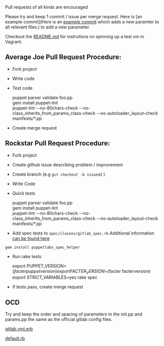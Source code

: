 Pull requests of all kinds are encouraged

Please try and keep 1 commit / issue per merge request. Here is [an example commit](Here is an [example commit](https://github.com/spuder/puppet-gitlab/commit/c4fafbfe4058bf5d346a744dfbd1a9eed9791e88) which adds a new paramter to all relevant files.) to add a new parameter. 

Checkout the [README.md](https://github.com/spuder/puppet-gitlab/blob/master/README.md) for instrutions on spinning up a test vm in Vagrant. 

## Average Joe Pull Request Procedure:

- Fork project
- Write code
- Test code

    puppet parser validate foo.pp  
    gem install puppet-lint  
    puppet-lint --no-80chars-check --no-class_inherits_from_params_class-check --no-autoloader_layout-check manifests/*.pp 

- Create merge request


## Rockstar Pull Request Procedure:


- Fork project
- Create github issue describing problem / improvement
- Create branch (e.g `git checkout -b issue42` )  
- Write Code
- Quick tests


    puppet parser validate foo.pp  
    gem install puppet-lint  
    puppet-lint --no-80chars-check --no-class_inherits_from_params_class-check --no-autoloader_layout-check manifests/*.pp 


- Add spec tests to `spec/classes/gitlab_spec.rb` 
Additional information [can be found here](http://puppetlabs.com/blog/the-next-generation-of-puppet-module-testing)

```gem install puppetlabs_spec_helper```
    
- Run rake tests

    export PUPPET_VERSION=$(facter puppetversion)  
    export FACTER_VERSION=$(facter facterversion)
    export STRICT_VARIABLES=yes
    rake spec

- If tests pass, create merge request


## OCD

Try and keep the order and spacing of parameters in the init.pp and params.pp the same as the official gitlab config files. 

[gitlab.yml.erb](https://gitlab.com/gitlab-org/omnibus-gitlab/blob/master/files/gitlab-cookbooks/gitlab/templates/default/gitlab.yml.erb)  

[default.rb](https://gitlab.com/gitlab-org/omnibus-gitlab/blob/master/files/gitlab-cookbooks/gitlab/attributes/default.rb)

 